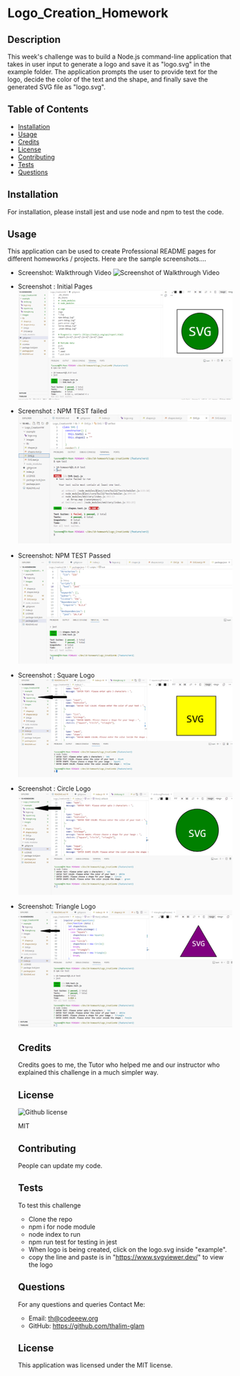 # Logo_Creation_Homework
  ## Description
  This week's challenge was to build a Node.js command-line application that takes in user input to generate a logo and save it as "logo.svg" in the example folder. The application prompts the user to provide text for the logo, decide the color of the text and the shape, and finally save the generated SVG file as "logo.svg".
  
  ## Table of Contents
  - [Installation](#installation)
  - [Usage](#usage)
  - [Credits](#credits)
  - [License](#license)
  - [Contributing](#contributing)
  - [Tests](#tests)
  - [Questions](#questions)
  ## Installation
  For installation, please install jest and use node and npm to test the code.
  ## Usage
  This application can be used to create Professional README pages for different homeworks / projects.
  Here are the sample screenshots....
  - Screenshot: Walkthrough Video
![Screenshot of Walkthrough Video](./images/Walkthrough_Vid.gif)
- Screenshot : Initial Pages
![Screenshot of Initial page](./images/Initial_page.png)
- Screenshot : NPM TEST failed 
![Screenshot of NPM TEST failed](./images/Failed_npmTest.png)
- Screenshot: NPM TEST Passed
![Screenshot of NPM TEST Passed](./images/Passed_npmTest.png)
- Screenshot : Square Logo
![Screenshot of Square Logo](./images/Square_logo.png)
- Screenshot : Circle Logo
![Screenshot of Circle Logo](./images/Circle_logo.png)
- Screenshot: Triangle Logo
![Screenshot of Triangle Logo](./images/Triangle_logo.png)

  ## Credits
  
  Credits goes to me, the Tutor who helped me and our instructor who explained this challenge in a much simpler way.
  
  ## License
  ![Github license](https://img.shields.io/badge/license-MIT-blue.svg) 

  MIT
  ## Contributing
  People can update my code.
  ## Tests
  To test this challenge
  - Clone the repo
  - npm i for node module
  - node index to run 
  - npm run test for testing in jest
  - When logo is being created, click on the logo.svg inside "example".
  - copy the line and paste is in "https://www.svgviewer.dev/" to view the logo
  ## Questions
  For any questions and queries Contact Me:
  - Email: th@codeeew.org
  - GitHub: https://github.com/thalim-glam 

   ## License 
    This application was licensed under the MIT license.
  	